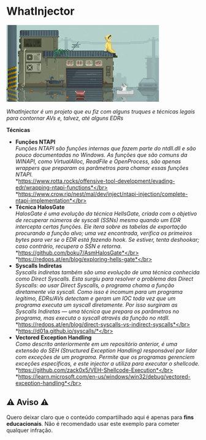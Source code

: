 # WhatInjector

<img src=img/8bit.gif/>

*WhatInjector é um projeto que eu fiz com alguns truques e técnicas legais para contornar AVs e, talvez, até alguns EDRs*

**Técnicas**  
* **Funções NTAPI**</br>
  *Funções NTAPI são funções internas que fazem parte do ntdll.dll e são pouco documentadas no Windows. As funções que são comuns da WINAPI, como VirtualAlloc, ReadFile e OpenProcess, são apenas wrappers que preparam os parâmetros para chamar essas funções NTAPI.*</br>
  *https://www.rotta.rocks/offensive-tool-development/evading-edr/wrapping-ntapi-functions*</br>
  *https://www.crow.rip/nest/mal/dev/inject/ntapi-injection/complete-ntapi-implementation*</br>
* **Técnica HalosGate**</br>
  *HalosGate é uma evolução da técnica HellsGate, criada com o objetivo de recuperar números de syscall (SSNs) mesmo quando um EDR intercepta certas funções. Ele itera sobre as tabelas de exportação procurando a função alvo; uma vez encontrada, verifica os primeiros bytes para ver se o EDR está fazendo hook. Se estiver, tenta deshookar; caso contrário, recupera o SSN e retorna.*</br>
  *https://github.com/boku7/AsmHalosGate*</br>
  *https://redops.at/en/blog/exploring-hells-gate*</br>
* **Syscalls Indiretas**</br>
  *Syscalls indiretas também são uma evolução de uma técnica conhecida como Direct Syscalls. Esta surgiu para resolver o problema das Direct Syscalls: ao usar Direct Syscalls, o programa chama a função diretamente via syscall. Como isso é incomum para um programa legítimo, EDRs/AVs detectam e geram um IOC toda vez que um programa executa um syscall diretamente. Por isso surgiram as Syscalls Indiretas — uma técnica que prepara os parâmetros no programa, mas executa o syscall através da função no ntdll.*</br>
  *https://redops.at/en/blog/direct-syscalls-vs-indirect-syscalls*</br>
  *https://d01a.github.io/syscalls/*</br>
* **Vectored Exception Handling**</br>
  *Como descrito anteriormente em um repositório anterior, é uma extensão do SEH (Structured Exception Handling) responsável por lidar com exceções de um programa. Permite que os programas gerenciem exceções específicas, e este injector a utiliza para executar o shellcode.*</br>
  *https://github.com/zack0x5/VEH-Shellcode-Execution*</br>
  *https://learn.microsoft.com/en-us/windows/win32/debug/vectored-exception-handling*</br>

⚠️ **Aviso** ⚠️
---
Quero deixar claro que o conteúdo compartilhado aqui é apenas para **fins educacionais**. Não é recomendado usar este exemplo para cometer qualquer infração.
